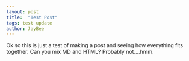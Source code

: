 ```yaml
---
layout: post
title:  "Test Post"
tags: test update
author: JayBee
---
```


Ok so this is just a test of making a post and seeing how everything fits together. Can you mix MD and HTML? Probably not....hmm.